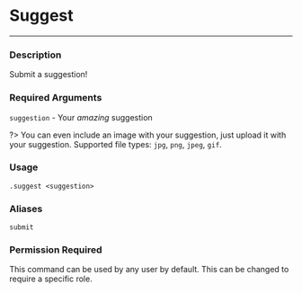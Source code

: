 # Suggest
---
### Description
Submit a suggestion!
### Required Arguments
`suggestion` - Your *amazing* suggestion

?> You can even include an image with your suggestion, just upload it with your suggestion. Supported file types: `jpg`, `png`, `jpeg`, `gif`.
### Usage
```
.suggest <suggestion>
```
### Aliases
`submit`
### Permission Required
This command can be used by any user by default. This can be changed to require a specific role.
